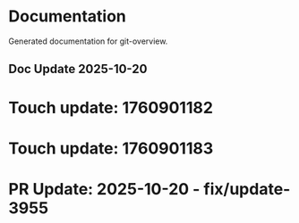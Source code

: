 # Documentation

Generated documentation for git-overview.

## Doc Update 2025-10-20

# Touch update: 1760901182

# Touch update: 1760901183

# PR Update: 2025-10-20 - fix/update-3955
